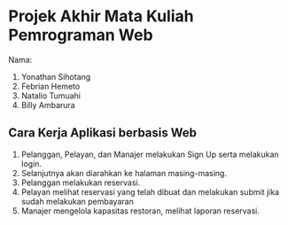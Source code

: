 # Projek Akhir Mata Kuliah Pemrograman Web

Nama:
1. Yonathan Sihotang
2. Febrian Hemeto
3. Natalio Tumuahi
4. Billy Ambarura

## Cara Kerja Aplikasi berbasis Web
1. Pelanggan, Pelayan, dan Manajer melakukan Sign Up serta melakukan login.
2. Selanjutnya akan diarahkan ke halaman masing-masing.
3. Pelanggan melakukan reservasi.
4. Pelayan melihat reservasi yang telah dibuat dan melakukan submit jika sudah melakukan pembayaran
5. Manajer mengelola kapasitas restoran, melihat laporan reservasi.
